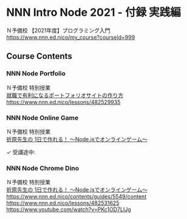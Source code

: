 # NNN Intro Node 2021 - 付録 実践編

Ｎ予備校 【2021年度】プログラミング入門  
https://www.nnn.ed.nico/my_course?courseId=999  


## Course Contents


### NNN Node Portfolio

Ｎ予備校 特別授業  
[就職で有利になるポートフォリオサイトの作り方](./portfolio/)  
https://www.nnn.ed.nico/lessons/482529935  


### NNN Node Online Game

Ｎ予備校 特別授業  
[折原先生の 1日で作れる！ 〜Node.jsでオンラインゲーム〜](./submarine/)  

✓ 受講途中:  


### NNN Node Chrome Dino

Ｎ予備校 特別授業  
[折原先生の 1日で作れる！ 〜Node.jsでオンラインゲーム〜](./dino/)  
https://www.nnn.ed.nico/contents/guides/5549/content  
https://www.nnn.ed.nico/lessons/482531625  
https://www.youtube.com/watch?v=PKc1OD7LIJg  

